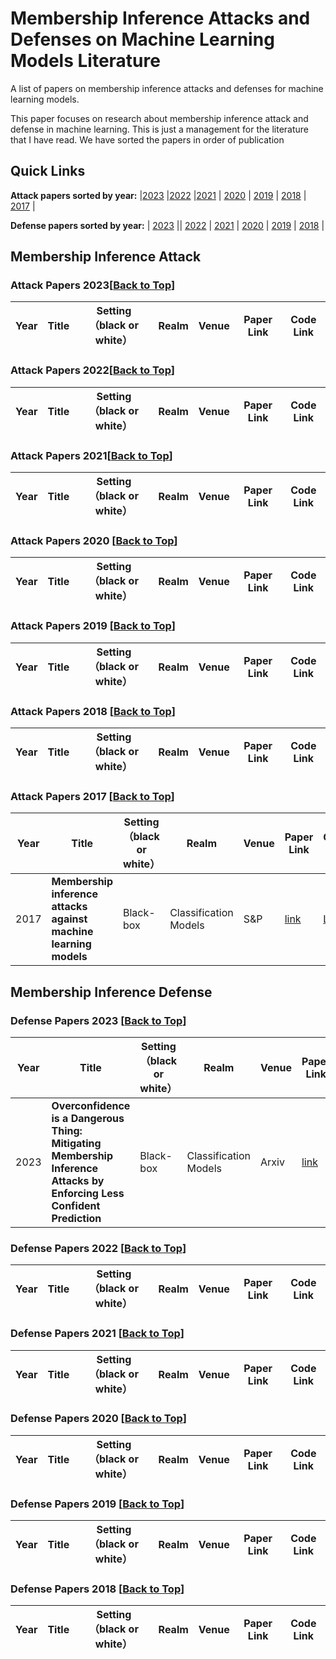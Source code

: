 # Membership Inference Attacks and Defenses on Machine Learning Models Literature


A list of papers on membership inference attacks and defenses for machine learning models.


This paper focuses on research about membership inference attack and defense in machine learning. This is just a management for the literature that I have read. We have sorted the papers in order of publication

## Quick Links
**Attack papers sorted by year:** |[2023](#attack-papers-2023) |[2022](#attack-papers-2022) |[2021](#attack-papers-2021) | [2020](#attack-papers-2020-back-to-top) | [2019](#attack-papers-2019-back-to-top) | [2018](#attack-papers-2018-back-to-top) | [2017](#attack-papers-2017-back-to-top) |

**Defense papers sorted by year:** | [2023](#defense-papers-2022-back-to-top) || [2022](#defense-papers-2022-back-to-top) | [2021](#defense-papers-2021-back-to-top) | [2020](#defense-papers-2020-back-to-top) | [2019](#defense-papers-2019-back-to-top) | [2018](#defense-papers-2018-back-to-top) |

## Membership Inference Attack
### Attack Papers 2023[[Back to Top](#membership-inference-attacks-and-defenses-on-machine-learning-models-literature)]
| Year   | Title |  Setting （black or white） | Realm  |   Venue  | Paper Link  | Code Link |
|-------|--------|--------|--------|-----------|------------|---------------|


### Attack Papers 2022[[Back to Top](#membership-inference-attacks-and-defenses-on-machine-learning-models-literature)]
| Year   | Title |  Setting （black or white） | Realm  |   Venue  | Paper Link  | Code Link |
|-------|--------|--------|--------|-----------|------------|---------------|


### Attack Papers 2021[[Back to Top](#membership-inference-attacks-and-defenses-on-machine-learning-models-literature)]
| Year   | Title |  Setting （black or white） | Realm  |   Venue  | Paper Link  | Code Link |
|-------|--------|--------|--------|-----------|------------|---------------| 

 
### Attack Papers 2020 [[Back to Top](#membership-inference-attacks-and-defenses-on-machine-learning-models-literature)]
| Year   | Title |  Setting （black or white） | Realm  |   Venue  | Paper Link  | Code Link |
|-------|--------|--------|--------|-----------|------------|---------------|




### Attack Papers 2019 [[Back to Top](#membership-inference-attacks-and-defenses-on-machine-learning-models-literature)]
| Year   | Title |  Setting （black or white） | Realm  |   Venue  | Paper Link  | Code Link |
|-------|--------|--------|--------|-----------|------------|---------------|


 
### Attack Papers 2018 [[Back to Top](#membership-inference-attacks-and-defenses-on-machine-learning-models-literature)]
| Year   | Title |  Setting （black or white） | Realm  |   Venue  | Paper Link  | Code Link |
|-------|--------|--------|--------|-----------|------------|---------------|


### Attack Papers 2017 [[Back to Top](#membership-inference-attacks-and-defenses-on-machine-learning-models-literature)]
| Year   | Title |  Setting （black or white） | Realm  |   Venue  | Paper Link  | Code Link |
|-------|--------|--------|--------|-----------|------------|---------------|
| 2017  | **Membership inference attacks against machine learning models** | Black-box | Classification Models | S&P | [link](https://ieeexplore.ieee.org/abstract/document/7958568?casa_token=YOmVjvUemFUAAAAA:gGeuARxnjASvh9gnPkijkLD7d7HD1VV1JZkooXtS6tb6LGfKqHgBbyoaI-0-X7kFeP-3bjUR2A) | [Link](https://github.com/csong27/membership-inference) |


## Membership Inference Defense
### Defense Papers 2023 [[Back to Top](#membership-inference-attacks-and-defenses-on-machine-learning-models-literature)]
| Year   | Title |  Setting （black or white） | Realm  |   Venue  | Paper Link  | Code Link |
|-------|--------|--------|--------|-----------|------------|---------------|
| 2023  | **Overconfidence is a Dangerous Thing: Mitigating Membership Inference Attacks by Enforcing Less Confident Prediction** | Black-box | Classification Models | Arxiv | [link](https://arxiv.org/abs/2307.01610) |  [Link](https://github.com/DependableSystemsLab/MIA_defense_HAMP)) |

### Defense Papers 2022 [[Back to Top](#membership-inference-attacks-and-defenses-on-machine-learning-models-literature)]
| Year   | Title |  Setting （black or white） | Realm  |   Venue  | Paper Link  | Code Link |
|-------|--------|--------|--------|-----------|------------|---------------|



### Defense Papers 2021 [[Back to Top](#membership-inference-attacks-and-defenses-on-machine-learning-models-literature)]
| Year   | Title |  Setting （black or white） | Realm  |   Venue  | Paper Link  | Code Link |
|-------|--------|--------|--------|-----------|------------|---------------|


   
### Defense Papers 2020 [[Back to Top](#membership-inference-attacks-and-defenses-on-machine-learning-models-literature)]
| Year   | Title |  Setting （black or white） | Realm  |   Venue  | Paper Link  | Code Link |
|-------|--------|--------|--------|-----------|------------|---------------|




### Defense Papers 2019 [[Back to Top](#membership-inference-attacks-and-defenses-on-machine-learning-models-literature)]
| Year   | Title |  Setting （black or white） | Realm  |   Venue  | Paper Link  | Code Link |
|-------|--------|--------|--------|-----------|------------|---------------|




### Defense Papers 2018 [[Back to Top](#membership-inference-attacks-and-defenses-on-machine-learning-models-literature)]
| Year   | Title |  Setting （black or white） | Realm  |   Venue  | Paper Link  | Code Link |
|-------|--------|--------|--------|-----------|------------|---------------|


